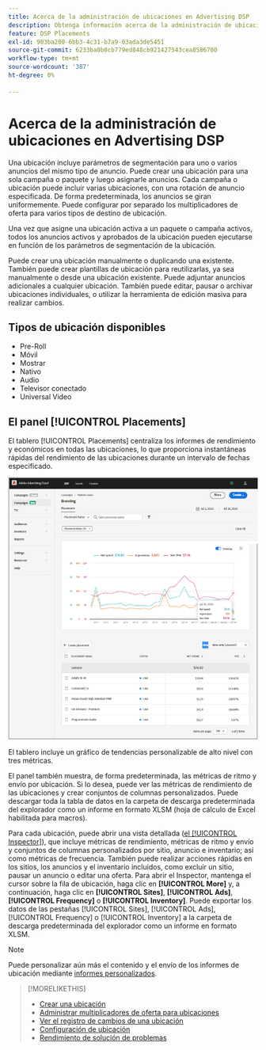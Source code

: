 ```yaml
---
title: Acerca de la administración de ubicaciones en Advertising DSP
description: Obtenga información acerca de la administración de ubicaciones.
feature: DSP Placements
exl-id: 903ba200-6bb3-4c31-b7a9-03ada3de5451
source-git-commit: 6233ba0b0cb779ed848cb921427543cea8586700
workflow-type: tm+mt
source-wordcount: '387'
ht-degree: 0%

---
```


# Acerca de la administración de ubicaciones en Advertising DSP

Una ubicación incluye parámetros de segmentación para uno o varios anuncios del mismo tipo de anuncio. Puede crear una ubicación para una sola campaña o paquete y luego asignarle anuncios. Cada campaña o ubicación puede incluir varias ubicaciones, con una rotación de anuncio especificada. De forma predeterminada, los anuncios se giran uniformemente. Puede configurar por separado los multiplicadores de oferta para varios tipos de destino de ubicación.

Una vez que asigne una ubicación activa a un paquete o campaña activos, todos los anuncios activos y aprobados de la ubicación pueden ejecutarse en función de los parámetros de segmentación de la ubicación.

Puede crear una ubicación manualmente o duplicando una existente. También puede crear plantillas de ubicación para reutilizarlas, ya sea manualmente o desde una ubicación existente. Puede adjuntar anuncios adicionales a cualquier ubicación. También puede editar, pausar o archivar ubicaciones individuales, o utilizar la herramienta de edición masiva para realizar cambios.

## Tipos de ubicación disponibles

* Pre-Roll
* Móvil
* Mostrar
* Nativo
* Audio
* Televisor conectado
* Universal Video

## El panel [!UICONTROL Placements]

El tablero [!UICONTROL Placements] centraliza los informes de rendimiento y económicos en todas las ubicaciones, lo que proporciona instantáneas rápidas del rendimiento de las ubicaciones durante un intervalo de fechas especificado.

![Tablero de ubicaciones](/help/dsp/assets/placement-dashboard.png)

El tablero incluye un gráfico de tendencias personalizable de alto nivel con tres métricas.

El panel también muestra, de forma predeterminada, las métricas de ritmo y envío por ubicación. Si lo desea, puede ver las métricas de rendimiento de las ubicaciones y crear conjuntos de columnas personalizados. Puede descargar toda la tabla de datos en la carpeta de descarga predeterminada del explorador como un informe en formato XLSM (hoja de cálculo de Excel habilitada para macros).

Para cada ubicación, puede abrir una vista detallada ([el [!UICONTROL Inspector]](/help/dsp/campaign-management/reports/campaign-reports-about.md)), que incluye métricas de rendimiento, métricas de ritmo y envío y conjuntos de columnas personalizados por sitio, anuncio e inventario; así como métricas de frecuencia. También puede realizar acciones rápidas en los sitios, los anuncios y el inventario incluidos, como excluir un sitio, pausar un anuncio o editar una oferta. Para abrir el Inspector, mantenga el cursor sobre la fila de ubicación, haga clic en **[!UICONTROL More]** y, a continuación, haga clic en **[!UICONTROL Sites]**, **[!UICONTROL Ads]**, **[!UICONTROL Frequency]** o **[!UICONTROL Inventory]**. Puede exportar los datos de las pestañas [!UICONTROL Sites], [!UICONTROL Ads], [!UICONTROL Frequency] o [!UICONTROL Inventory] a la carpeta de descarga predeterminada del explorador como un informe en formato XLSM.

>[!NOTE]
>
>Puede personalizar aún más el contenido y el envío de los informes de ubicación mediante [informes personalizados](/help/dsp/reports/report-about.md).

>[!MORELIKETHIS]
>
>* [Crear una ubicación](placement-create.md)
>* [Administrar multiplicadores de oferta para ubicaciones](placement-manage-bid-multipliers.md)
>* [Ver el registro de cambios de una ubicación](placement-change-log.md)
>* [Configuración de ubicación](placement-settings.md)
>* [Rendimiento de solución de problemas](/help/dsp/optimization/troubleshooting-performance.md)

